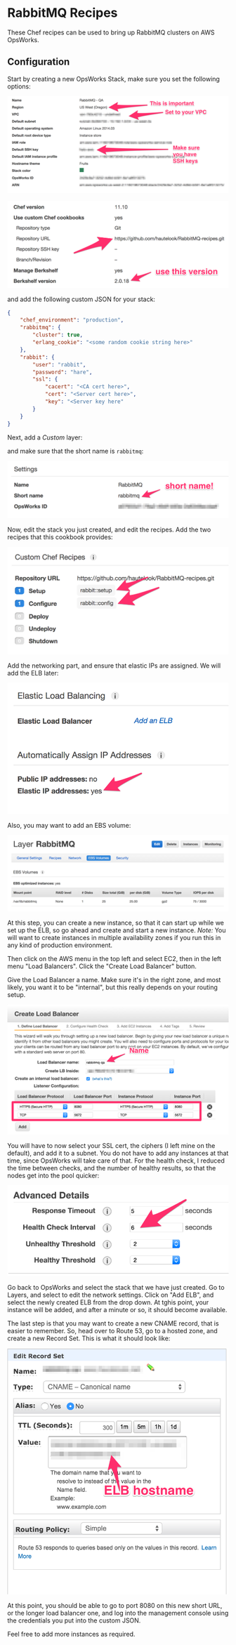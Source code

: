 RabbitMQ Recipes
================

These Chef recipes can be used to bring up RabbitMQ clusters on AWS OpsWorks.

Configuration
-------------

Start by creating a new OpsWorks Stack, make sure you set the following options: 

![Step 1](doc/step1.png)

![Step 2](doc/step2.png)

and add the following custom JSON for your stack: 

```json
{
    "chef_environment": "production",
    "rabbitmq": {
        "cluster": true,
        "erlang_cookie": "<some random cookie string here>"
    },
    "rabbit": {
        "user": "rabbit",
        "password": "hare",
        "ssl": {
            "cacert": "<CA cert here>",
            "cert": "<Server cert here>",
            "key": "<Server key here"
        }
    }
}
```

Next, add a _Custom_ layer: 

and make sure that the short name is `rabbitmq`: 

![Step 3](doc/step3.png)

Now, edit the stack you just created, and edit the recipes. Add the two recipes that this cookbook provides: 

![Step 4](doc/step4.png)

Add the networking part, and ensure that elastic IPs are assigned. We will add the ELB later: 

![Step 5](doc/step5.png)

Also, you may want to add an EBS volume: 

![Step 5a](doc/step5a.png)

At this step, you can create a new instance, so that it can start up while we set up the ELB, so go ahead and create and start a new instance. _Note:_ You will want to create instances in multiple 
availability zones if you run this in any kind of production environment. 

Then click on the AWS menu in the top left and select EC2, then in the left menu "Load Balancers". Click the 
"Create Load Balancer" button.

Give the Load Balancer a name. Make sure it's in the right zone, and most likely, you want it to be "internal", but this really depends on your routing setup. 

![Step 6](doc/step6.png)

You will have to now select your SSL cert, the ciphers (I left mine on the default), and add it to a subnet. 
You do not have to add any instances at that time, since OpsWorks will take care of that. For the 
health check, I reduced the time between checks, and the number of healthy results, so that the 
nodes get into the pool quicker: 

![Step 7](doc/step7.png)

Go back to OpsWorks and select the stack that we have just created. Go to Layers, and select to edit the network settings. Click on "Add ELB", and select the newly created ELB from the drop down. At tghis point, 
your instance will be added, and after a minute or so, it should become available. 

The last step is that you may want to create a new CNAME record, that is easier to remember. So, head over to Route 53, go to a hosted zone, and create a new Record Set. This is what it should look like: 

![Step 8](doc/step8.png)

At this point, you should be able to go to port 8080 on this new short URL, or the longer load balancer one, and log into the management console using the credentials you put into the custom JSON. 

Feel free to add more instances as required. 
